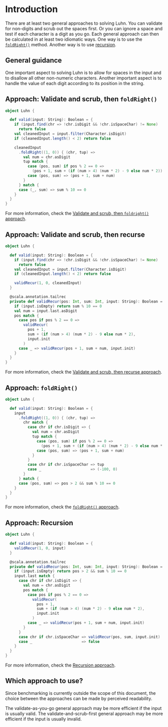 # Introduction

There are at least two general approaches to solving Luhn.
You can validate for non-digits and scrub out the spaces first.
Or you can ignore a space and test if each character is a digit as you go.
Each general approach can then be calculated in at least two idiomatic ways.
One way is to use the [`foldRight()`][foldRight] method.
Another way is to use [recursion][recursion].

## General guidance

One important aspect to solving Luhn is to allow for spaces in the input and to disallow all other non-numeric characters.
Another important aspect is to handle the value of each digit according to its position in the string.

## Approach: Validate and scrub, then `foldRight()`

```scala
object Luhn {

  def valid(input: String): Boolean = {
    if (input.find(chr => !chr.isDigit && !chr.isSpaceChar) != None)
      return false
    val cleanedInput = input.filter(Character.isDigit)
    if (cleanedInput.length() < 2) return false

    cleanedInput
      .foldRight((1, 0)) { (chr, tup) =>
        val num = chr.asDigit
        tup match {
          case (pos, sum) if pos % 2 == 0 =>
            (pos + 1, sum + (if (num > 4) (num * 2) - 9 else num * 2))
          case (pos, sum) => (pos + 1, sum + num)
        }
      } match {
      case (_, sum) => sum % 10 == 0
    }
  }
}
```

For more information, check the [Validate and scrub, then `foldright()` approach][approach-validate-scrub-foldright].

## Approach: Validate and scrub, then recurse

```scala
object Luhn {

  def valid(input: String): Boolean = {
    if (input.find(chr => !chr.isDigit && !chr.isSpaceChar) != None)
      return false
    val cleanedInput = input.filter(Character.isDigit)
    if (cleanedInput.length() < 2) return false

    validRecur(1, 0, cleanedInput)
  }

  @scala.annotation.tailrec
  private def validRecur(pos: Int, sum: Int, input: String): Boolean = {
    if (input.isEmpty) return sum % 10 == 0
    val num = input.last.asDigit
    pos match {
      case pos if pos % 2 == 0 =>
        validRecur(
          pos + 1,
          sum + (if (num > 4) (num * 2) - 9 else num * 2),
          input.init
        )
      case _ => validRecur(pos + 1, sum + num, input.init)
    }
  }
}
```

For more information, check the [Validate and scrub, then recurse approach][approach-validate-scrub-recursion].

## Approach: `foldRight()`

```scala
object Luhn {

  def valid(input: String): Boolean = {
    input
      .foldRight((1, 0)) { (chr, tup) =>
        chr match {
          case chr if chr.isDigit => {
            val num = chr.asDigit
            tup match {
              case (pos, sum) if pos % 2 == 0 =>
                (pos + 1, sum + (if (num > 4) (num * 2) - 9 else num * 2))
              case (pos, sum) => (pos + 1, sum + num)
            }
          }
          case chr if chr.isSpaceChar => tup
          case _                      => (-100, 0)
        }
      } match {
      case (pos, sum) => pos > 2 && sum % 10 == 0
    }
  }
}
```

For more information, check the [`foldRight()` approach][approach-foldright].

## Approach: Recursion

``` scala
object Luhn {

  def valid(input: String): Boolean = {
    validRecur(1, 0, input)
  }

  @scala.annotation.tailrec
  private def validRecur(pos: Int, sum: Int, input: String): Boolean = {
    if (input.isEmpty) return pos > 2 && sum % 10 == 0
    input.last match {
      case chr if chr.isDigit => {
        val num = chr.asDigit
        pos match {
          case pos if pos % 2 == 0 =>
            validRecur(
              pos + 1,
              sum + (if (num > 4) (num * 2) - 9 else num * 2),
              input.init
            )
          case _ => validRecur(pos + 1, sum + num, input.init)
        }
      }
      case chr if chr.isSpaceChar => validRecur(pos, sum, input.init)
      case _                      => false
    }
  }
}
```

For more information, check the [Recursion approach][approach-recursion].

## Which approach to use?

Since benchmarking is currently outside the scope of this document,
the choice between the approaches can be made by perceived readability.

The validate-as-you-go general approach may be more efficient if the input is usually valid.
The validate-and-scrub-first general approach may be more efficient if the input is usually invalid.

[foldright]: https://www.scala-lang.org/api/2.12.7/scala/collection/immutable/StringOps.html#foldRight[B](z:B)(op:(A,B)=%3EB):B
[recursion]: https://www.geeksforgeeks.org/recursion-in-scala/
[approach-validate-scrub-foldright]: https://exercism.org/tracks/scala/exercises/luhn/approaches/validate-scrub-foldright
[approach-validate-scrub-recursion]: https://exercism.org/tracks/scala/exercises/luhn/approaches/validate-scrub-recursion
[approach-foldright]: https://exercism.org/tracks/scala/exercises/luhn/approaches/foldright
[approach-recursion]: https://exercism.org/tracks/scala/exercises/luhn/approaches/recursion
